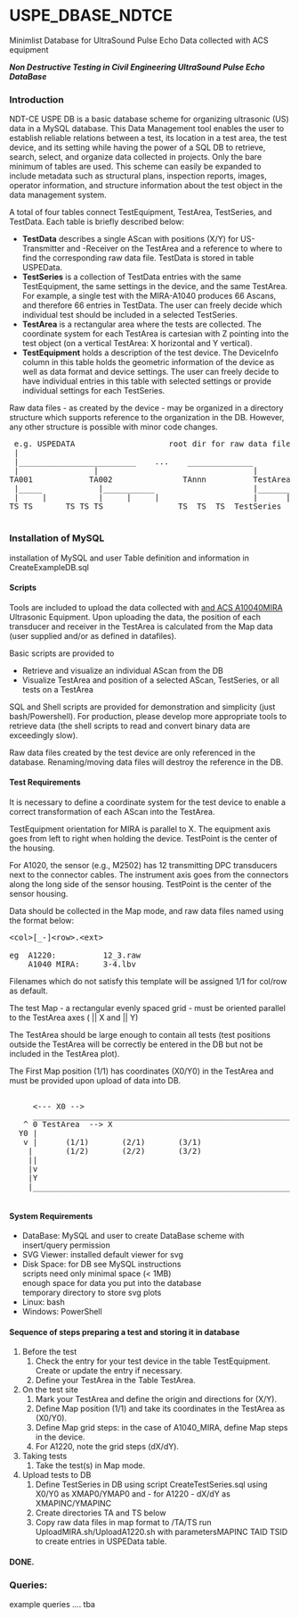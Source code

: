 # USPE_DBASE_NDTCE
Minimlist Database for UltraSound Pulse Echo Data collected with ACS equipment

<b><i>Non Destructive Testing in Civil Engineering UltraSound Pulse Echo DataBase</i></b>

<h3>Introduction</h3> 
NDT-CE USPE DB is a basic database scheme for organizing ultrasonic (US) data in a MySQL database. This Data Management tool enables the user to establish reliable relations between a test, its location in a test area, the test device, and its setting while having the power of a SQL DB to retrieve, search, select, and organize data collected in projects. 
Only the bare minimum of tables are used. This scheme can easily be expanded to include metadata such as structural plans, inspection reports, images, operator information, and structure information about the test object in the data management system.

A total of four tables connect TestEquipment, TestArea, TestSeries, and TestData. Each table is briefly described below:
<ul>
	<li><b>TestData</b> describes a single AScan with positions (X/Y) for US-Transmitter and -Receiver on the TestArea and a reference to where to find the corresponding raw data file. TestData is stored in table USPEData.

<li><b>TestSeries</b> is a collection of TestData entries with the same TestEquipment, the same settings in the device, and the same TestArea. For example, a single test with the MIRA-A1040 produces 66 Ascans, and therefore 66 entries in TestData. The user can freely decide which individual test should be included in a selected TestSeries.  

<li><b>TestArea</b> is a rectangular area where the tests are collected. The coordinate system for each TestArea is cartesian with Z pointing into the test object (on a vertical TestArea: X horizontal and Y vertical). 

<li><b>TestEquipment</b> holds a description of the test device. The DeviceInfo column in this table holds the geometric information of the device as well as data format and device settings. The user can freely decide to have individual entries in this table with selected settings or provide individual settings for each TestSeries.
</ul>

Raw data files - as created by the device - may be organized in a directory structure which supports reference to the organization in the DB. However, any other structure is possible with minor code changes.
<pre>
<DATA> e.g. USPEDATA 					root dir for raw data files
 |
 |_________________________    ...    ______________
 |                |                                 |
TA001            TA002 				 TAnnn 			TestArea
 |_____            |___________                     |_______ ... _
 |     |           |     |     |                    |      |      |
TS<n> TS<n>       TS<n> TS<n> TS<n>                TS<n>  TS<n>  TS<n>	TestSeries

</pre>
<h3>Installation of MySQL</h3>
installation of MySQL and user
Table definition and information in CreateExampleDB.sql

<h4>Scripts</h4>
Tools are included to upload the data collected with 
<a href="acs-international.com/product/a1220-monolith-classic"ACS A1020</a> 
and 
<a href="acs-international.com/product/a1040-mira/">ACS A10040MIRA</a>
Ultrasonic Equipment.
Upon uploading the data, the position of each transducer and receiver in the TestArea is calculated from the Map data (user supplied and/or as defined in datafiles).

Basic scripts are provided to 
<ul>
<li>Retrieve and visualize an individual AScan from the DB
<li>Visualize TestArea and position of a selected AScan, TestSeries, or all tests on a TestArea  
</ul>
SQL and Shell scripts are provided for demonstration and simplicity (just bash/Powershell). For production, please develop more appropriate tools to retrieve data (the shell scripts to read and convert binary data are exceedingly slow). 

Raw data files created by the test device are only referenced in the database. Renaming/moving data files will destroy the reference in the DB.

<h4>Test Requirements</h4>
It is necessary to define a coordinate system for the test device to enable a correct transformation of each AScan into the TestArea.

TestEquipment orientation for MIRA is parallel to X. The equipment axis goes from left to right when holding the device. TestPoint is the center of the housing.

For A1020, the sensor (e.g., M2502) has 12 transmitting DPC transducers next to the connector cables. The instrument axis goes from the connectors along the long side of the sensor housing. TestPoint is the center of the sensor housing.  

Data should be collected in the Map mode, and raw data files named using the format below:
<pre>
&lt;col&gt;[_-]&lt;row&gt;.&lt;ext&gt;

eg 	A1220: 			12_3.raw
	A1040_MIRA:		3-4.lbv
</pre>
Filenames which do not satisfy this template will be assigned 1/1 for col/row as default.

The test Map - a rectangular evenly spaced grid - must be oriented parallel to the TestArea axes (<col> || X and <row> || Y) 

The TestArea should be large enough to contain all tests (test positions outside the TestArea will be correctly be entered in the DB but not be included in the TestArea plot).

The First Map position (1/1) has coordinates (X0/Y0) in the TestArea and must be provided upon upload of data into DB.
<pre>

  	 <--- X0 -->
	 _______________________________________________________
   ^ 0 TestArea  --> X                                       |
  Y0 |                                                       |
   v |		(1/1)		(2/1)		(3/1)                   |
	|		(1/2)		(2/2)		(3/2)                   |
	||                                                      |
	|v                                                      |
	|Y                                                      |
	|_______________________________________________________|

</pre>

<h4>System Requirements</h4>
<ul>
<li>DataBase:	MySQL and user to create DataBase scheme with insert/query permission
<li>SVG Viewer: 	installed default viewer for svg
<li>Disk Space: 	for DB see MySQL instructions
		<br>scripts need only minimal space (< 1MB)
		<br>enough space for data you put into the database
		<br>temporary directory to store svg plots
<li>Linux:		bash
<li>Windows:	PowerShell
</ul>
<h4>Sequence of steps preparing a test and storing it in database</h4>
<ol>
<li>Before the test 
<ol>
<li>Check the entry for your test device in the table TestEquipment. Create or update the entry if necessary.
<li>Define your TestArea in the Table TestArea.
</ol>
<li>On the test site 
<ol><li>Mark your TestArea and define the origin and directions for (X/Y). 
<li>Define Map position (1/1) and take its coordinates in the TestArea as (X0/Y0).
<li>Define Map grid steps: in the case of A1040_MIRA, define Map steps in the device. 
<li>For A1220, note the grid steps (dX/dY).
</ol>
<li>Taking tests 
<ol><li>Take the test(s) in Map mode. 
</ol>
<li>Upload tests to DB 
<ol><li>Define TestSeries in DB using script CreateTestSeries.sql 
using X0/Y0 as XMAP0/YMAP0 and - for A1220 - dX/dY as XMAPINC/YMAPINC
<li>Create directories TA<nnn> and TS<nnn> below <DATA> 
<li>Copy raw data files in map format to <DATA>/TA<nnn>/TS<nnn>
run UploadMIRA.sh/UploadA1220.sh with parametersMAPINC TAID TSID to create entries in USPEData table.
</ol>
</ol>
<h4>DONE.</h4>




<h3>Queries:</h3>

example queries …. tba

